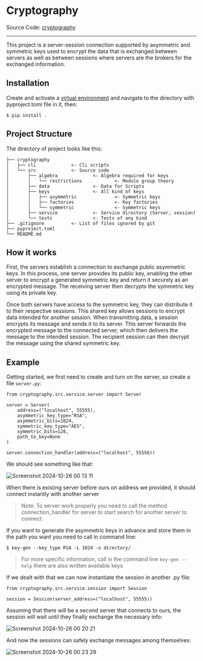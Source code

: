 # Cryptography

Source Code: [cryptography](https://github.com/Dominik-Galus/Cryptography/)
- - -
This project is a server-session connection supported by asymmetric and symmetric keys used to encrypt the data that is exchanged between servers as well as between sessions where servers are the brokers for the exchanged information.

## Installation
Create and activate a [virtual environment](https://docs.python.org/3/library/venv.html) and navigate to the directory with pyproject.toml file in it, then:
```
$ pip install .
```

## Project Structure
The directory of project looks like this:
```plaintext
├── cryptography
│   ├── cli             <- Cli scripts
│   └── src             <- Source code
│       ├── algebra             <- Algebra required for keys
│       │   └── restrictions            <- Modulo group theory
│       ├── data                <- Data for Scripts
│       ├── keys                <- All kind of keys
│       │   ├── asymmetric              <- Symmetric keys
│       │   ├── factories               <- Key factories
│       │   └── symmetric               <- Symmetric keys
│       ├── service             <- Service directory (Server, session)
│       └── tests               <- Tests of any kind
├── .gitignore          <- List of files ignored by git
├── pyproject.toml 
└── README.md
```

## How it works
First, the servers establish a connection to exchange public asymmetric keys. In this process, one server provides its public key, enabling the other server to encrypt a generated symmetric key and return it securely as an encrypted message. The receiving server then decrypts the symmetric key using its private key.

Once both servers have access to the symmetric key, they can distribute it to their respective sessions. This shared key allows sessions to encrypt data intended for another session. When transmitting data, a session encrypts its message and sends it to its server. This server forwards the encrypted message to the connected server, which then delivers the message to the intended session. The recipient session can then decrypt the message using the shared symmetric key.

## Example
Getting started, we first need to create and turn on the server, so create a file `server.py`:
```
from cryptography.src.service.server import Server

server = Server(
    address=("localhost", 55555),
    asymmetric_key_type="RSA",
    asymmetric_bits=1024,
    symmetric_key_type="AES",
    symmetric_bits=128,
    path_to_key=None
)

server.connection_handler(address=("localhost", 55556))
```
We should see something like that:

![Screenshot 2024-10-26 00 13 11](https://github.com/user-attachments/assets/23a1ecbf-1ebf-4f27-b106-ec9cac70a5c1)

When there is existing server before ours on address we provided, it should connect instantly with another server

> Note: To server work properly you need to call the method connection_handler for server to start search for another server to connect.

If you want to generate the asymmetric keys in advance and store them in the path you want you need to call in command line:
```
$ key-gen --key_type RSA -L 1024 -o directory/
```
> For more specific information, call in the command line `key-gen --help` there are also written available keys

If we dealt with that we can now instantiate the session in another .py file:
```
from cryptography.src.service.session import Session

session = Session(server_address=("localhost", 55555))
```
Assuming that there will be a second server that connects to ours, the session will wait until they finally exchange the necessary info:

![Screenshot 2024-10-26 00 20 21](https://github.com/user-attachments/assets/06f9c589-da82-4723-b5d6-f850edadcea0)

And now the sessions can safely exchange messages among themselves:

![Screenshot 2024-10-26 00 23 29](https://github.com/user-attachments/assets/8c55b89c-d7d4-449c-a293-f79fb244d7d0)
